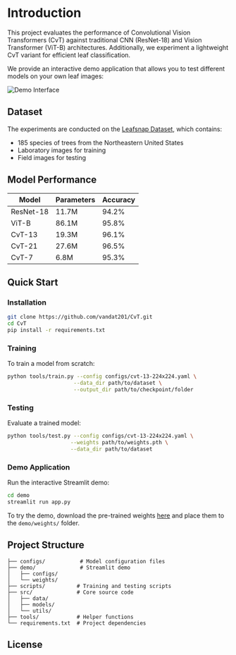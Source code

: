 # Introduction

This project evaluates the performance of Convolutional Vision Transformers (CvT) against traditional CNN (ResNet-18) and Vision Transformer (ViT-B) architectures. Additionally, we experiment a lightweight CvT variant for efficient leaf classification.

We provide an interactive demo application that allows you to test different models on your own leaf images:

![Demo Interface](assets/demo.png)

## Dataset

The experiments are conducted on the [Leafsnap Dataset](https://www.kaggle.com/datasets/xhlulu/leafsnap-dataset), which contains:
- 185 species of trees from the Northeastern United States
- Laboratory images for training
- Field images for testing

## Model Performance

| Model    | Parameters | Accuracy |
|----------|------------|----------|
| ResNet-18| 11.7M     | 94.2%    | 
| ViT-B    | 86.1M     | 95.8%    | 
| CvT-13   | 19.3M     | 96.1%    | 
| CvT-21   | 27.6M     | 96.5%    | 
| CvT-7    | 6.8M      | 95.3%    | 

## Quick Start

### Installation
```bash
git clone https://github.com/vandat201/CvT.git
cd CvT
pip install -r requirements.txt
```

### Training
To train a model from scratch:
```bash
python tools/train.py --config configs/cvt-13-224x224.yaml \
                     --data_dir path/to/dataset \
                     --output_dir path/to/checkpoint/folder
```

### Testing
Evaluate a trained model:
```bash
python tools/test.py --config configs/cvt-13-224x224.yaml \
                    --weights path/to/weights.pth \
                    --data_dir path/to/dataset
```

### Demo Application
Run the interactive Streamlit demo:
```bash
cd demo
streamlit run app.py
```

To try the demo, download the pre-trained weights [here](https://drive.google.com/file/weights) and place them to the `demo/weights/` folder.

## Project Structure
```
├── configs/           # Model configuration files
├── demo/              # Streamlit demo 
│   ├── configs/      
│   └── weights/      
├── scripts/          # Training and testing scripts
├── src/              # Core source code
│   ├── data/         
│   ├── models/       
│   └── utils/        
├── tools/            # Helper functions
└── requirements.txt  # Project dependencies
```

## License
